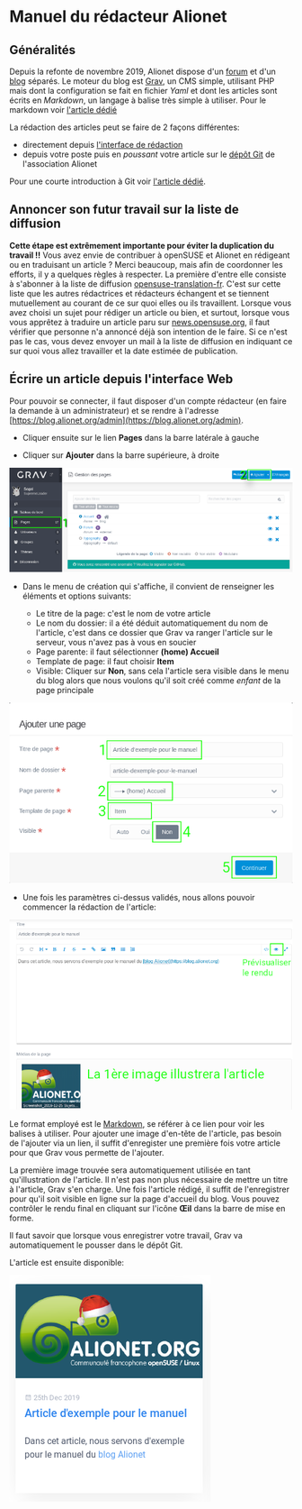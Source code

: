 # Manuel du rédacteur Alionet

## Généralités

Depuis la refonte de novembre 2019, Alionet dispose d'un [forum](https://www.alionet.org) et d'un [blog](https://blog.alionet.org) séparés.
Le moteur du blog est [Grav](https://getgrav.org), un CMS simple, utilisant PHP mais dont la configuration se fait en fichier *Yaml* et dont les articles sont écrits en *Markdown*, un langage à balise très simple à utiliser.
Pour le markdown voir [l'article dédié](./ecrire_en_markdown.md.)

La rédaction des articles peut se faire de 2 façons différentes:

* directement depuis [l'interface de rédaction](https://blog.alionet.org/admin)
* depuis votre poste puis en *poussant* votre article sur le [dépôt Git](https://github.com/alionetasso/blog) de l'association Alionet

Pour une courte introduction à Git voir [l'article dédié](./utiliser_git.md).

## Annoncer son futur travail sur la liste de diffusion

**Cette étape est extrêmement importante pour éviter la duplication du travail !!**
Vous avez envie de contribuer à openSUSE et Alionet en rédigeant ou en traduisant un article ? Merci beaucoup, mais afin de coordonner les efforts, il y a quelques règles à respecter.
La première d'entre elle consiste à s'abonner à la liste de diffusion [opensuse-translation-fr](https://lists.opensuse.org/opensuse-translation-fr/). C'est sur cette liste que les autres rédactrices et rédacteurs échangent et se tiennent mutuellement au courant de ce sur quoi elles ou ils travaillent.
Lorsque vous avez choisi un sujet pour rédiger un article ou bien, et surtout, lorsque vous vous apprêtez à traduire un article paru sur [news.opensuse.org](https://news.opensuse.org), il faut vérifier que personne n'a annoncé déjà son intention de le faire.
Si ce n'est pas le cas, vous devez envoyer un mail à la liste de diffusion en indiquant ce sur quoi vous allez travailler et la date estimée de publication.

## Écrire un article depuis l'interface Web

Pour pouvoir se connecter, il faut disposer d'un compte rédacteur (en faire la demande à un administrateur) et se rendre à l'adresse [https://blog.alionet.org/admin](https://blog.alionet.org/admin).

* Cliquer ensuite sur le lien **Pages** dans la barre latérale à gauche

* Cliquer sur **Ajouter** dans la barre supérieure, à droite

![](./01.png)

* Dans le menu de création qui s'affiche, il convient de renseigner les éléments et options suivants:

    * Le titre de la page: c'est le nom de votre article
    * Le nom du dossier: il a été déduit automatiquement du nom de l'article, c'est dans ce dossier que Grav va ranger l'article sur le serveur, vous n'avez pas à vous en soucier
    * Page parente: il faut sélectionner **(home) Accueil**
    * Template de page: il faut choisir **Item**
    * Visible: Cliquer sur **Non**, sans cela l'article sera visible dans le menu du blog alors que nous voulons qu'il soit créé comme *enfant* de la page principale

![](./02.png)

* Une fois les paramètres ci-dessus validés, nous allons pouvoir commencer la rédaction de l'article:

![](./03.png)

Le format employé est le [Markdown](https://commonmark.org/help/), se référer à ce lien pour voir les balises à utiliser.
Pour ajouter une image d'en-tête de l'article, pas besoin de l'ajouter via un lien, il suffit d'enregister une première fois votre article pour que Grav vous permette de l'ajouter.

La première image trouvée sera automatiquement utilisée en tant qu'illustration de l'article. Il n'est pas non plus nécessaire de mettre un titre à l'article, Grav s'en charge.
Une fois l'article rédigé, il suffit de l'enregistrer pour qu'il soit visible en ligne sur la page d'accueil du blog. Vous pouvez contrôler le rendu final en cliquant sur l'icône **Œil** dans la barre de mise en forme.

Il faut savoir que lorsque vous enregistrer votre travail, Grav va automatiquement le pousser dans le dépôt Git.

L'article est ensuite disponible:

![](./04.png)

